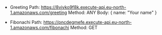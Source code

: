  - Greeting
Path: https://8vivko9f8k.execute-api.eu-north-1.amazonaws.com/greeting
Method: ANY
Body: {
    name: "Your name"
}

 - Fibonachi
 Path: https://pncdegmefe.execute-api.eu-north-1.amazonaws.com/fibonachi
 Method: GET